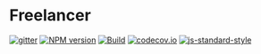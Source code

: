 # Freelancer
[![gitter](https://badges.gitter.im/Join%20Chat.svg)](https://gitter.im/mooh-code?utm_source=badge&utm_medium=badge&utm_campaign=pr-badge&utm_content=badge)
[![NPM version](https://img.shields.io/npm/v/cirrus-test2.svg?style=flat-square)](https://www.npmjs.com/package/cirrus-test2)
[![Build](https://travis-ci.org/moohkooh/cirrus-test2.svg?branch=master)](https://travis-ci.org/moohkooh/cirrus-test2)
[![codecov.io](https://codecov.io/github/moohkooh/cirrus-test2/coverage.svg?branch=master)](https://codecov.io/github/moohkooh/cirrus-test2?branch=master)
[![js-standard-style](https://img.shields.io/badge/code%20style-standard-brightgreen.svg)](http://standardjs.com/) 